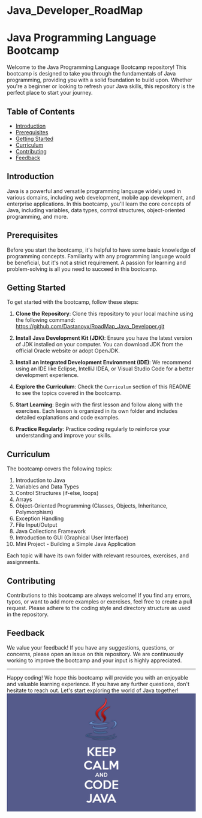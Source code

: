 # Java_Developer_RoadMap
# Java Programming Language Bootcamp

Welcome to the Java Programming Language Bootcamp repository! This bootcamp is designed to take you through the fundamentals of Java programming, providing you with a solid foundation to build upon. Whether you're a beginner or looking to refresh your Java skills, this repository is the perfect place to start your journey.

## Table of Contents

- [Introduction](#introduction)
- [Prerequisites](#prerequisites)
- [Getting Started](#getting-started)
- [Curriculum](#curriculum)
- [Contributing](#contributing)
- [Feedback](#feedback)

## Introduction

Java is a powerful and versatile programming language widely used in various domains, including web development, mobile app development, and enterprise applications. In this bootcamp, you'll learn the core concepts of Java, including variables, data types, control structures, object-oriented programming, and more.

## Prerequisites

Before you start the bootcamp, it's helpful to have some basic knowledge of programming concepts. Familiarity with any programming language would be beneficial, but it's not a strict requirement. A passion for learning and problem-solving is all you need to succeed in this bootcamp.

## Getting Started

To get started with the bootcamp, follow these steps:

1. **Clone the Repository**: Clone this repository to your local machine using the following command:
https://github.com/Dastanoyx/RoadMap_Java_Developer.git

2. **Install Java Development Kit (JDK)**: Ensure you have the latest version of JDK installed on your computer. You can download JDK from the official Oracle website or adopt OpenJDK.

3. **Install an Integrated Development Environment (IDE)**: We recommend using an IDE like Eclipse, IntelliJ IDEA, or Visual Studio Code for a better development experience.

4. **Explore the Curriculum**: Check the `Curriculum` section of this README to see the topics covered in the bootcamp.

5. **Start Learning**: Begin with the first lesson and follow along with the exercises. Each lesson is organized in its own folder and includes detailed explanations and code examples.

6. **Practice Regularly**: Practice coding regularly to reinforce your understanding and improve your skills.

## Curriculum

The bootcamp covers the following topics:

1. Introduction to Java
2. Variables and Data Types
3. Control Structures (if-else, loops)
4. Arrays
5. Object-Oriented Programming (Classes, Objects, Inheritance, Polymorphism)
6. Exception Handling
7. File Input/Output
8. Java Collections Framework
9. Introduction to GUI (Graphical User Interface)
10. Mini Project - Building a Simple Java Application

Each topic will have its own folder with relevant resources, exercises, and assignments.

## Contributing

Contributions to this bootcamp are always welcome! If you find any errors, typos, or want to add more examples or exercises, feel free to create a pull request. Please adhere to the coding style and directory structure as used in the repository.

## Feedback

We value your feedback! If you have any suggestions, questions, or concerns, please open an issue on this repository. We are continuously working to improve the bootcamp and your input is highly appreciated.


---

Happy coding! We hope this bootcamp will provide you with an enjoyable and valuable learning experience. If you have any further questions, don't hesitate to reach out. Let's start exploring the world of Java together!
![Java Bootcamp](images/Coding-Wallpapers20.jpg)
